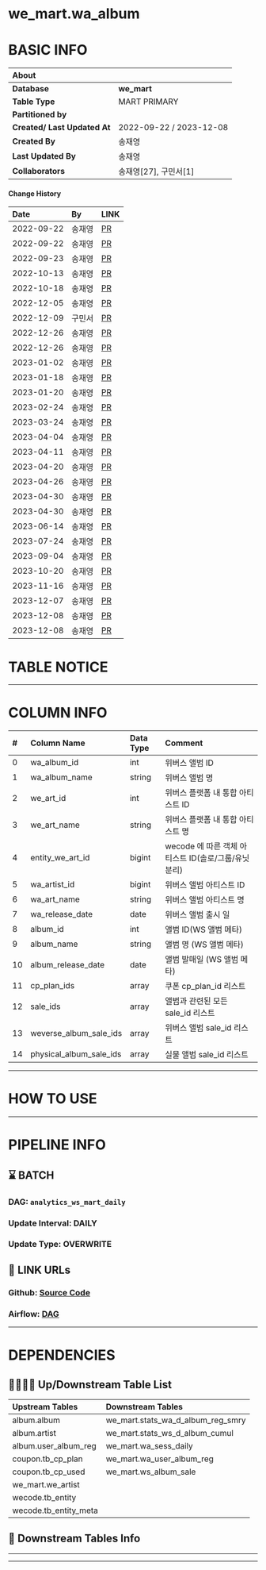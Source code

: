 
we_mart.wa_album
================

# BASIC INFO

|**About**| |
| :--- | :--- |
|**Database**|**we_mart**|
|**Table Type**|MART PRIMARY|
|**Partitioned by**| |
|**Created/ Last Updated At**|2022-09-22 / 2023-12-08|
|**Created By**|송재영|
|**Last Updated By**|송재영|
|**Collaborators**|송재영[27], 구민서[1]|
  
#### Change History
|**Date**|**By**|**LINK**|
| :--- | :--- | :--- |
|2022-09-22|송재영|[PR](https://github.com/benxcorp/databricks/commit/02e9ad45af599404e649537e1f8914c1e2254c44)|
|2022-09-22|송재영|[PR](https://github.com/benxcorp/databricks/commit/6c809dde6bd2429b13c7520bac3341833173e882)|
|2022-09-23|송재영|[PR](https://github.com/benxcorp/databricks/commit/dbe506a5a3582841bef4617e62bc6b315fec8e51)|
|2022-10-13|송재영|[PR](https://github.com/benxcorp/databricks/commit/ef74e6897b19246059482b4fbbd0d95d1827ddd1)|
|2022-10-18|송재영|[PR](https://github.com/benxcorp/databricks/commit/cce08f5b98549ccedef7177436532b9dd9e6c974)|
|2022-12-05|송재영|[PR](https://github.com/benxcorp/databricks/commit/f9eea5111b8f4a2f99f7d70d17eeb99a4c335428)|
|2022-12-09|구민서|[PR](https://github.com/benxcorp/databricks/commit/bd183779c84e616084e05627330a1c8b98ca44bd)|
|2022-12-26|송재영|[PR](https://github.com/benxcorp/databricks/commit/3b60f0af39bd86ed6bef9f657f0af88c2fc53b42)|
|2022-12-26|송재영|[PR](https://github.com/benxcorp/databricks/commit/0091c5ca7047b646a9760c25ab991aab39174ff2)|
|2023-01-02|송재영|[PR](https://github.com/benxcorp/databricks/commit/4db494a3de7087ee61192b9cf81da17cde57f8eb)|
|2023-01-18|송재영|[PR](https://github.com/benxcorp/databricks/commit/14a51e34fb3141b2169a8fb3ef59af68d571dc67)|
|2023-01-20|송재영|[PR](https://github.com/benxcorp/databricks/commit/b1a5f010e4b81103de2a0153af5101ce7f07639d)|
|2023-02-24|송재영|[PR](https://github.com/benxcorp/databricks/commit/3bf6674d3517fdd5692ea5132ad9c9fda1898700)|
|2023-03-24|송재영|[PR](https://github.com/benxcorp/databricks/commit/593681943d76bfef4efda0ad08f782f73c20d9a4)|
|2023-04-04|송재영|[PR](https://github.com/benxcorp/databricks/commit/f2e2a9cc5d90f24deb1ee2a509880d2b401c0df3)|
|2023-04-11|송재영|[PR](https://github.com/benxcorp/databricks/commit/8517c75fc00834196c45d66e8cc3dc8e8246bc28)|
|2023-04-20|송재영|[PR](https://github.com/benxcorp/databricks/commit/44a4b1edd6d132fbab6defb6e581ba1ea2a249b8)|
|2023-04-26|송재영|[PR](https://github.com/benxcorp/databricks/commit/874674bc1a3ab394f3f9fe59f77f9e0f50bc9022)|
|2023-04-30|송재영|[PR](https://github.com/benxcorp/databricks/commit/9327ca508dd723524a5f738a7793fe65c8f881cc)|
|2023-04-30|송재영|[PR](https://github.com/benxcorp/databricks/commit/a6bcdd5aeac475eef221152227b5d3d6ec19af54)|
|2023-06-14|송재영|[PR](https://github.com/benxcorp/databricks/commit/92b762fd902d1332e0e9a2ca2f16c1c08de88eef)|
|2023-07-24|송재영|[PR](https://github.com/benxcorp/databricks/commit/ccd503a9ff46ddae0243f8162790b9b19269e09f)|
|2023-09-04|송재영|[PR](https://github.com/benxcorp/databricks/commit/b1b3502ad1c1c2d2a28d52b873b2af4709842bd6)|
|2023-10-20|송재영|[PR](https://github.com/benxcorp/databricks/commit/975913b8a01415390b1e81a94a723e01fe30a770)|
|2023-11-16|송재영|[PR](https://github.com/benxcorp/databricks/commit/5dd9404c2d6a704e2e87a1f1e8b258d8d14f1a32)|
|2023-12-07|송재영|[PR](https://github.com/benxcorp/databricks/commit/d290f42623ec72f10e5f64a14c4abc30d5f59064)|
|2023-12-08|송재영|[PR](https://github.com/benxcorp/databricks/commit/600724bddae06714d5ef1bbd845af02590b67cc9)|
|2023-12-08|송재영|[PR](https://github.com/benxcorp/databricks/commit/dfde24c37d13bbad2613f20c15a7b9905260897b)|
  
  
# TABLE NOTICE
  
    
---
# COLUMN INFO

|#|Column Name|Data Type|Comment|
| :--- | :--- | :--- | :--- |
|0|wa_album_id|int|위버스 앨범 ID|
|1|wa_album_name|string|위버스 앨범 명|
|2|we_art_id|int|위버스 플랫폼 내 통합 아티스트 ID|
|3|we_art_name|string|위버스 플랫폼 내 통합 아티스트 명|
|4|entity_we_art_id|bigint|wecode 에 따른 객체 아티스트 ID(솔로/그룹/유닛 분리)|
|5|wa_artist_id|bigint|위버스 앨범 아티스트 ID|
|6|wa_art_name|string|위버스 앨범 아티스트 명|
|7|wa_release_date|date|위버스 앨범 출시 일|
|8|album_id|int|앨범 ID(WS 앨범 메타)|
|9|album_name|string|앨범 명 (WS 앨범 메타)|
|10|album_release_date|date|앨범 발매일 (WS 앨범 메타)|
|11|cp_plan_ids|array<bigint>|쿠폰 cp_plan_id 리스트|
|12|sale_ids|array<bigint>|앨범과 관련된 모든 sale_id 리스트|
|13|weverse_album_sale_ids|array<bigint>|위버스 앨범 sale_id 리스트|
|14|physical_album_sale_ids|array<bigint>|실물 앨범 sale_id 리스트|
  
    
---
# HOW TO USE
  
    
---
# PIPELINE INFO

## ⌛️ BATCH

### DAG: `analytics_ws_mart_daily`

### Update Interval: DAILY

### Update Type: OVERWRITE
  
  
## 📍 LINK URLs

### Github: [Source Code](https://github.com/benxcorp/databricks/blob/main/src/c:\Users\thdwo\Documents\Github\databricks\src/data_analytics\mart/we_mart\wa_album.py)

### Airflow: [DAG](https://github.com/benxcorp/databricks/blob/main/src/c:\Users\thdwo\Documents\Github\databricks\src/data_analytics\mart/we_mart\wa_album.py)
  
    
---
# DEPENDENCIES

## 👨‍👩‍👧‍👦 Up/Downstream Table List

|Upstream Tables|Downstream Tables|
| :--- | :--- |
|album.album|we_mart.stats_wa_d_album_reg_smry|
|album.artist|we_mart.stats_ws_d_album_cumul|
|album.user_album_reg|we_mart.wa_sess_daily|
|coupon.tb_cp_plan|we_mart.wa_user_album_reg|
|coupon.tb_cp_used|we_mart.ws_album_sale|
|we_mart.we_artist| |
|wecode.tb_entity| |
|wecode.tb_entity_meta| |

## 🐤 Downstream Tables Info
  
    
---  
---